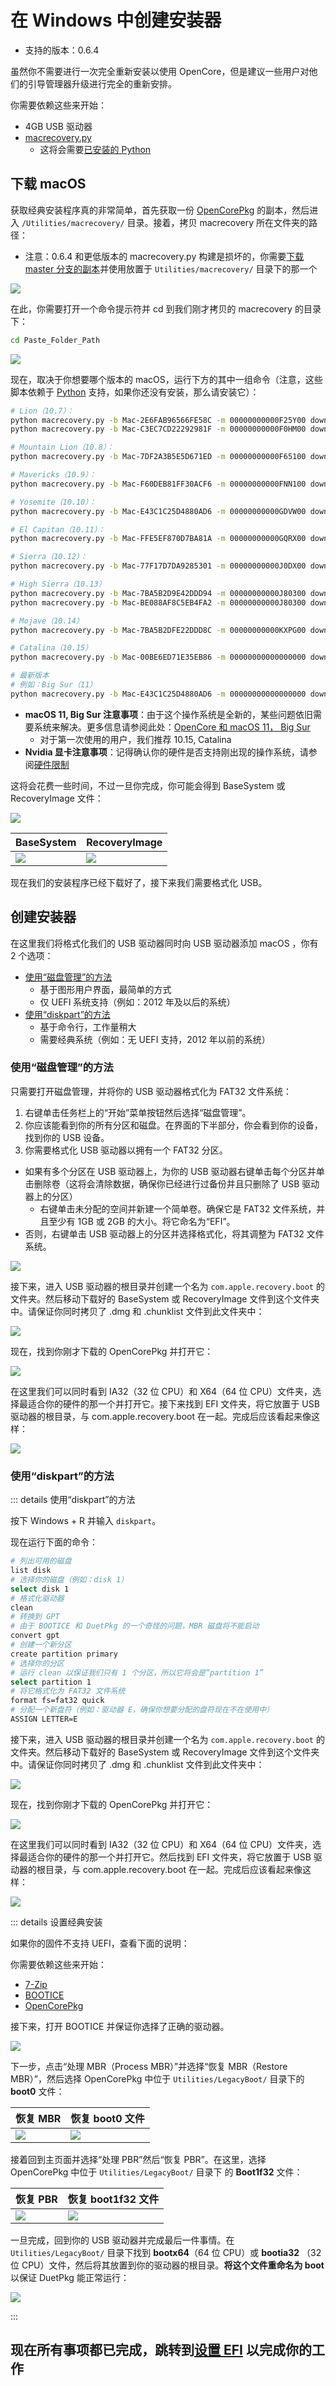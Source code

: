 # 在 Windows 中创建安装器

* 支持的版本：0.6.4

虽然你不需要进行一次完全重新安装以使用 OpenCore，但是建议一些用户对他们的引导管理器升级进行完全的重新安排。

你需要依赖这些来开始：

* 4GB USB 驱动器
* [macrecovery.py](https://github.com/acidanthera/OpenCorePkg/releases)
  * 这将会需要[已安装的 Python](https://www.python.org/downloads/)

## 下载 macOS

获取经典安装程序真的非常简单，首先获取一份 [OpenCorePkg](https://github.com/acidanthera/OpenCorePkg/releases) 的副本，然后进入 `/Utilities/macrecovery/` 目录。接着，拷贝 macrecovery 所在文件夹的路径： 

* 注意：0.6.4 和更低版本的 macrecovery.py 构建是损坏的，你需要[下载 master 分支的副本](https://github.com/acidanthera/OpenCorePkg/archive/master.zip)并使用放置于 `Utilities/macrecovery/` 目录下的那一个

![](../images/installer-guide/winblows-install-md/file-path.png)

在此，你需要打开一个命令提示符并 cd 到我们刚才拷贝的 macrecovery 的目录下：

```sh
cd Paste_Folder_Path
```

![](../images/installer-guide/winblows-install-md/command-prompt.png)

现在，取决于你想要哪个版本的 macOS，运行下方的其中一组命令（注意，这些脚本依赖于 [Python](https://www.python.org/downloads/) 支持，如果你还没有安装，那么请安装它）：

```sh
# Lion（10.7）：
python macrecovery.py -b Mac-2E6FAB96566FE58C -m 00000000000F25Y00 download
python macrecovery.py -b Mac-C3EC7CD22292981F -m 00000000000F0HM00 download

# Mountain Lion（10.8）：
python macrecovery.py -b Mac-7DF2A3B5E5D671ED -m 00000000000F65100 download

# Mavericks（10.9）：
python macrecovery.py -b Mac-F60DEB81FF30ACF6 -m 00000000000FNN100 download

# Yosemite（10.10）：
python macrecovery.py -b Mac-E43C1C25D4880AD6 -m 00000000000GDVW00 download

# El Capitan（10.11）：
python macrecovery.py -b Mac-FFE5EF870D7BA81A -m 00000000000GQRX00 download

# Sierra（10.12）：
python macrecovery.py -b Mac-77F17D7DA9285301 -m 00000000000J0DX00 download

# High Sierra（10.13）
python macrecovery.py -b Mac-7BA5B2D9E42DDD94 -m 00000000000J80300 download
python macrecovery.py -b Mac-BE088AF8C5EB4FA2 -m 00000000000J80300 download

# Mojave（10.14）
python macrecovery.py -b Mac-7BA5B2DFE22DDD8C -m 00000000000KXPG00 download

# Catalina（10.15）
python macrecovery.py -b Mac-00BE6ED71E35EB86 -m 00000000000000000 download

# 最新版本
# 例如：Big Sur（11）
python macrecovery.py -b Mac-E43C1C25D4880AD6 -m 00000000000000000 download
```

* **macOS 11, Big Sur 注意事项**：由于这个操作系统是全新的，某些问题依旧需要系统来解决。更多信息请参阅此处：[OpenCore 和 macOS 11， Big Sur](../extras/big-sur/README.md)
  * 对于第一次使用的用户，我们推荐 10.15, Catalina
* **Nvidia 显卡注意事项**：记得确认你的硬件是否支持刚出现的操作系统，请参阅[硬件限制](../macos-limits.md)

这将会花费一些时间，不过一旦你完成，你可能会得到 BaseSystem 或 RecoveryImage 文件：

![](../images/installer-guide/winblows-install-md/macrecovery-done.png)

| BaseSystem | RecoveryImage |
| :--- | :--- |
|![](../images/installer-guide/winblows-install-md/basesystem-example.png) | ![](../images/installer-guide/winblows-install-md/macrecovery-after.jpg) |

现在我们的安装程序已经下载好了，接下来我们需要格式化 USB。

## 创建安装器

在这里我们将格式化我们的 USB 驱动器同时向 USB 驱动器添加 macOS ，你有 2 个选项：

* [使用“磁盘管理”的方法](#使用-磁盘管理-的方法)
  * 基于图形用户界面，最简单的方式
  * 仅 UEFI 系统支持（例如：2012 年及以后的系统）
* [使用“diskpart”的方法](#使用-diskpart-的方法)
  * 基于命令行，工作量稍大
  * 需要经典系统（例如：无 UEFI 支持，2012 年以前的系统）

### 使用“磁盘管理”的方法

只需要打开磁盘管理，并将你的 USB 驱动器格式化为 FAT32 文件系统：

1. 右键单击任务栏上的“开始”菜单按钮然后选择“磁盘管理”。
2. 你应该能看到你的所有分区和磁盘。在界面的下半部分，你会看到你的设备，找到你的 USB 设备。
3. 你需要格式化 USB 驱动器以拥有一个 FAT32 分区。

* 如果有多个分区在 USB 驱动器上，为你的 USB 驱动器右键单击每个分区并单击删除卷（这将会清除数据，确保你已经进行过备份并且只删除了 USB 驱动器上的分区）
  * 右键单击未分配的空间并新建一个简单卷。确保它是 FAT32 文件系统，并且至少有 1GB 或 2GB 的大小。将它命名为“EFI”。
* 否则，右键单击 USB 驱动器上的分区并选择格式化，将其调整为 FAT32 文件系统。

![](../images/installer-guide/winblows-install-md/DiskManagement.jpg)

接下来，进入 USB 驱动器的根目录并创建一个名为 `com.apple.recovery.boot` 的文件夹。然后移动下载好的 BaseSystem 或 RecoveryImage 文件到这个文件夹中。请保证你同时拷贝了 .dmg 和 .chunklist 文件到此文件夹中：

![](../images/installer-guide/winblows-install-md/com-recovery.png)

现在，找到你刚才下载的 OpenCorePkg 并打开它：

![](../images/installer-guide/winblows-install-md/base-oc-folder.png)

在这里我们可以同时看到 IA32（32 位 CPU）和 X64（64 位 CPU）文件夹，选择最适合你的硬件的那一个并打开它。接下来找到 EFI 文件夹，将它放置于 USB 驱动器的根目录，与 com.apple.recovery.boot 在一起。完成后应该看起来像这样：

![](../images/installer-guide/winblows-install-md/com-efi-done.png)

### 使用“diskpart”的方法

::: details 使用“diskpart”的方法

按下 Windows + R 并输入 `diskpart`。

现在运行下面的命令：

```sh
# 列出可用的磁盘
list disk
# 选择你的磁盘（例如：disk 1）
select disk 1
# 格式化驱动器
clean
# 转换到 GPT
# 由于 BOOTICE 和 DuetPkg 的一个奇怪的问题，MBR 磁盘将不能启动
convert gpt
# 创建一个新分区
create partition primary
# 选择你的分区
# 运行 clean 以保证我们只有 1 个分区，所以它将会是“partition 1”
select partition 1
# 将它格式化为 FAT32 文件系统
format fs=fat32 quick
# 分配一个新盘符（例如：驱动器 E，确保你想要分配的盘符现在不在使用中）
ASSIGN LETTER=E
```

接下来，进入 USB 驱动器的根目录并创建一个名为 `com.apple.recovery.boot` 的文件夹。然后移动下载好的 BaseSystem 或 RecoveryImage 文件到这个文件夹中。请保证你同时拷贝了 .dmg 和 .chunklist 文件到此文件夹中：

![](../images/installer-guide/winblows-install-md/com-recovery.png)

现在，找到你刚才下载的 OpenCorePkg 并打开它：

![](../images/installer-guide/winblows-install-md/base-oc-folder.png)

在这里我们可以同时看到 IA32（32 位 CPU）和 X64（64 位 CPU）文件夹，选择最适合你的硬件的那一个并打开它。然后找到 EFI 文件夹，将它放置于 USB 驱动器的根目录，与 com.apple.recovery.boot 在一起。完成后应该看起来像这样：

![](../images/installer-guide/winblows-install-md/com-efi-done.png)

::: details 设置经典安装

如果你的固件不支持 UEFI，查看下面的说明：

你需要依赖这些来开始：

* [7-Zip](https://www.7-zip.org)
* [BOOTICE](https://www.majorgeeks.com/files/details/bootice_64_bit.html)
* [OpenCorePkg](https://github.com/acidanthera/OpenCorePkg/releases)

接下来，打开 BOOTICE 并保证你选择了正确的驱动器。

![](../images/installer-guide/winblows-install-md/bootice.png)

下一步，点击“处理 MBR（Process MBR）”并选择“恢复 MBR（Restore MBR）”，然后选择 OpenCorePkg 中位于 `Utilities/LegacyBoot/` 目录下的 **boot0** 文件：

| 恢复 MBR | 恢复 boot0 文件 |
| :--- | :--- |
| ![](../images/installer-guide/winblows-install-md/restore-mbr.png) | ![](../images/installer-guide/winblows-install-md/restore-mbr-file.png) |

接着回到主页面并选择“处理 PBR”然后“恢复 PBR”。在这里，选择 OpenCorePkg 中位于 `Utilities/LegacyBoot/` 目录下 的 **Boot1f32** 文件：

| 恢复 PBR | 恢复 boot1f32 文件 |
| :--- | :--- |
| ![](../images/installer-guide/winblows-install-md/restore-pbr.png) | ![](../images/installer-guide/winblows-install-md/restore-pbr-file.png) |

一旦完成，回到你的 USB 驱动器并完成最后一件事情。在 `Utilities/LegacyBoot/` 目录下找到 **bootx64**（64 位 CPU）或 **bootia32** （32 位 CPU）文件，然后将其放置到你的驱动器的根目录。**将这个文件重命名为 boot** 以保证 DuetPkg 能正常运行：

![](../images/installer-guide/winblows-install-md/final-boot-file.png)

:::

## 现在所有事项都已完成，跳转到[设置 EFI](./opencore-efi.md) 以完成你的工作
